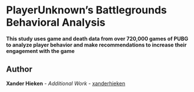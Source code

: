 # PlayerUnknown’s Battlegrounds Behavioral Analysis

**This study uses game and death data from over 720,000 games of PUBG to analyze player behavior and make recommendations to increase their engagement with the game**

## Author

**Xander Hieken** - *Additional Work* - [xanderhieken](https://github.com/xanderhieken)
